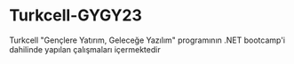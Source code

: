 # Turkcell-GYGY23
Turkcell "Gençlere Yatırım, Geleceğe Yazılım" programının .NET bootcamp'i dahilinde yapılan çalışmaları içermektedir
